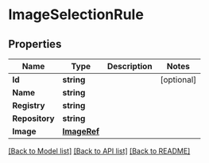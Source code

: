 # ImageSelectionRule

## Properties
Name | Type | Description | Notes
------------ | ------------- | ------------- | -------------
**Id** | **string** |  | [optional] 
**Name** | **string** |  | 
**Registry** | **string** |  | 
**Repository** | **string** |  | 
**Image** | [**ImageRef**](ImageRef.md) |  | 

[[Back to Model list]](../README.md#documentation-for-models) [[Back to API list]](../README.md#documentation-for-api-endpoints) [[Back to README]](../README.md)


